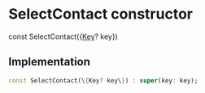 


# SelectContact constructor






const
SelectContact(\{[Key](https://api.flutter.dev/flutter/foundation/Key-class.html)? key\})





## Implementation

```dart
const SelectContact(\{Key? key\}) : super(key: key);
```







